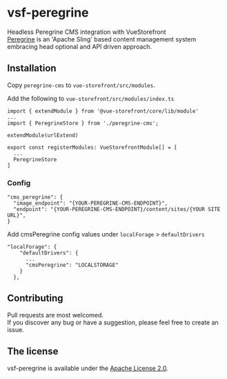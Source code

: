 # vsf-peregrine
Headless Peregrine CMS integration with VueStorefront  
[Peregrine](https://www.peregrine-cms.com/content/sites/peregrine.html) is an 'Apache Sling' based content management system embracing head optional and API driven approach.

## Installation

Copy `peregrine-cms` to `vue-storefront/src/modules`.

Add the following to `vue-storefront/src/modules/index.ts`

```
import { extendModule } from '@vue-storefront/core/lib/module'
...
import { PeregrineStore } from './peregrine-cms';

extendModule(urlExtend)

export const registerModules: VueStorefrontModule[] = [
  ...
  PeregrineStore
]
```

### Config

```
"cms_peregrine": {
  "image_endpoint": "{YOUR-PEREGRINE-CMS-ENDPOINT}",
  "endpoint": "{YOUR-PEREGRINE-CMS-ENDPOINT}/content/sites/{YOUR SITE URL}",
}
```

Add cmsPeregrine config values under ```localForage``` > ```defaultDrivers```

```
"localForage": {
    "defaultDrivers": {
      ...
      "cmsPeregrine": "LOCALSTORAGE"
    }
  },
```


## Contributing
Pull requests are  most welcomed.  
If you discover any bug or have a suggestion, please feel free to create an issue.

## The license

vsf-peregrine is available under the [Apache License 2.0](https://github.com/hotwax/vsf-peregrine/blob/master/LICENSE).
